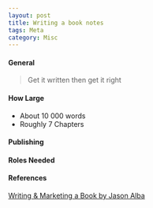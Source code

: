 ```yaml
---
layout: post
title: Writing a book notes
tags: Meta
category: Misc
---
```


#### General

> Get it written then get it right

#### How Large

- About 10 000 words
- Roughly 7 Chapters

#### Publishing


#### Roles Needed


#### References 

[Writing & Marketing a Book by Jason Alba](https://app.pluralsight.com/library/courses/writing-marketing-book)  
